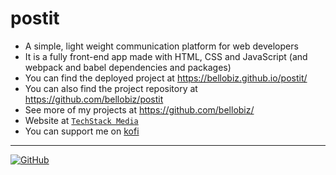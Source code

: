 # postit
- A simple, light weight communication platform for web developers
- It is a fully front-end app made with HTML, CSS and JavaScript (and webpack and babel dependencies and packages)
- You can find the deployed project at https://bellobiz.github.io/postit/
- You can also find the project repository at https://github.com/bellobiz/postit
- See more of my projects at https://github.com/bellobiz/
- Website at [`TechStack Media`](https://techstackmedia.com)
- You can support me on [kofi](https://ko-fi.com/ts4all)

----------------------------------------------------------------------------------------------------------------------

[![GitHub](https://github.githubassets.com/images/modules/logos_page/Octocat.png)](https://github.com/belloosagienoah/)
